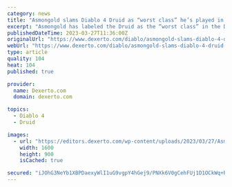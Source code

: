 ```yaml
---
category: news
title: "Asmongold slams Diablo 4 Druid as “worst class” he’s played in the game"
excerpt: "Asmongold has labeled the Druid as the “worst class” in the Diablo 4 beta, so here’s what the popular Twitch streamer had to say. Asmongold has been busy delving into the dark dungeons of Diablo 4, ..."
publishedDateTime: 2023-03-27T11:36:00Z
originalUrl: "https://www.dexerto.com/diablo/asmongold-slams-diablo-4-druid-as-worst-class-hes-played-in-the-game-2097732/"
webUrl: "https://www.dexerto.com/diablo/asmongold-slams-diablo-4-druid-as-worst-class-hes-played-in-the-game-2097732/"
type: article
quality: 104
heat: 104
published: true

provider:
  name: Dexerto.com
  domain: dexerto.com

topics:
  - Diablo 4
  - Druid

images:
  - url: "https://editors.dexerto.com/wp-content/uploads/2023/03/27/Asmongold-Diablo-4-Druid.jpg"
    width: 1600
    height: 900
    isCached: true

secured: "iJOhG3NeYb1XBPDaexyWlI1uG9vgpY4hGej9/PNXk6V0gCehFUj1D1OCkWq+R2XXVWF+oK4RHOCur3LxIWsPb+QkxUHGUyC5Cf7azMrOXzxX+XwBzEMONHAqjKXsJJaD0itX+6WKP7vOD87pev8R3qlYZkRZsmPdFJFLibsxXalvbsz/LfOGdqpGZ/wIRCEWgOVuR1GyQIJmyyK+MP7owF8DSsgCVxPQQimb/a4V2nJA3kDVHbZgsVR/7WWKqNyX/tGonyWgOiVdAtbMQNz9ndcYV/s4glCIy6Hg3NSBUrlZsebya24VOkdaVFtfJs+dYdJKIQ07VoDmL1oKMKfPilo64Dh2fRiar9iGisnG7gA=;aPpGe8CLr0jYLN+H8OVNmQ=="
---
```



